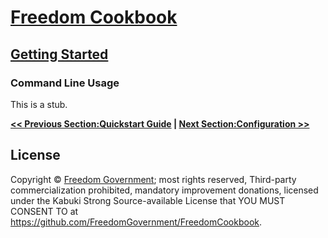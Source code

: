 # [Freedom Cookbook](../)

## [Getting Started](./)

### Command Line Usage

This is a stub.

**[<< Previous Section:Quickstart Guide](./QuickstartGuide.md) | [Next Section:Configuration >>](./Configuration.md)**

## License

Copyright © [Freedom Government](https://github.com/FreedomGovernment); most rights reserved, Third-party commercialization prohibited, mandatory improvement donations, licensed under the Kabuki Strong Source-available License that YOU MUST CONSENT TO at <https://github.com/FreedomGovernment/FreedomCookbook>.
